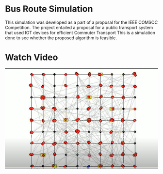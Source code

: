 # Bus Route Simulation
This simulation was developed as a part of a proposal for the IEEE COMSOC Competition. The project entailed a proposal for a public transport system that used IOT devices for efficient Commuter Transport
This is a simulation done to see whether the proposed algorithm is feasible.
# Watch Video
[![Watch Video](busroute_thumbnail.png)](https://drive.google.com/file/d/1Bt8FYZ14PyQaFl-AfCUcr2lK3HOmHFGE/view?usp=drive_link)
